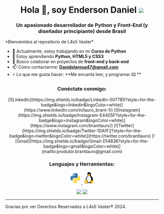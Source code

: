 <h1 align="center">Hola 👋, soy Enderson Daniel <img height="40" src="https://emoji.gg/assets/emoji/7333-parrotdance.gif"></h1> 
<h3 align="center">Un apasionado desarrollador de Python y Front-End (y diseñador principiante) desde Brasil</h3> 

<p>*Bienvenidos al repositorio de L4s5 Vaster*</p> 

- 🔭 Actualmente, estoy trabajando en mi **Curso de Python**  
- 🌱 Estoy aprendiendo **Python, HTML5 y CSS3**  
- 👯 Busco colaborar en proyectos de **front-end y back-end**  
- 📫 Cómo contactarme: **Danidelarosa47@gmail.com**  
- ⚡ Lo que me gusta hacer: **Me encanta leer, y programar ⌨️ **

<h3 align="center">Conéctate conmigo:</h3> 
<div align="center">  
    [![LinkedIn](https://img.shields.io/badge/LinkedIn-0077B5?style=for-the-badge&logo=linkedin&logoColor=white)](https://www.linkedin.com/in/lauro_brant-1/) 
    [![Instagram](https://img.shields.io/badge/Instagram-E4405F?style=for-the-badge&logo=instagram&logoColor=white)](https://www.instagram.com/brantlauro/) 
    [![Twitter](https://img.shields.io/badge/Twitter-1DA1F2?style=for-the-badge&logo=twitter&logoColor=white)](https://twitter.com/brantlauro) 
    [![Gmail](https://img.shields.io/badge/Gmail-D14836?style=for-the-badge&logo=gmail&logoColor=white)](mailto:produtor.brantlauro@gmail.com)    
</div> 

<h3 align="center">Lenguajes y Herramientas:</h3>  
<p align="center">    
    <a href="https://www.python.org" target="_blank">      
        <img src="https://raw.githubusercontent.com/devicons/devicon/master/icons/python/python-original.svg" alt="python" width="40" height="40"/>    
    </a>    
    <a href="https://www.linux.org/" target="_blank">      
        <img src="https://raw.githubusercontent.com/devicons/devicon/master/icons/linux/linux-original.svg" alt="linux" width="40" height="40"/>    
    </a>    
</p>   

<p align="center">   
    <img height="150" src="https://github-readme-stats.vercel.app/api?username=BrantLauro&theme=react&show_icons=true&include_all_commits=true" />   
    <img height="150" src="https://github-readme-stats.vercel.app/api/top-langs/?username=BrantLauro&theme=react&layout=compact" /> 
</p>  

------

<p>Gracias por ver Derechos Reservados a L4s5 Vaster® 2024.</p>
